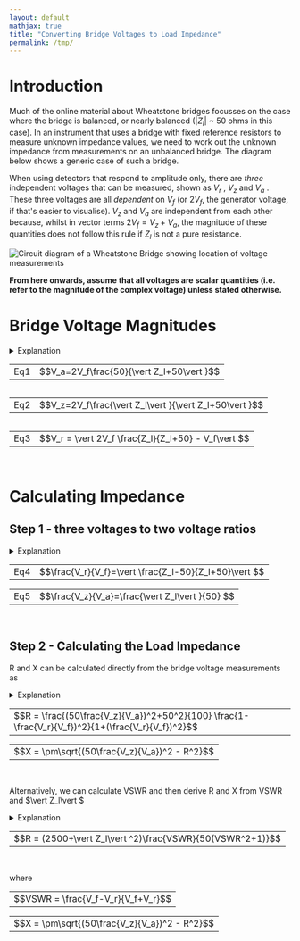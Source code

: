 ```yaml
---
layout: default
mathjax: true
title: "Converting Bridge Voltages to Load Impedance"
permalink: /tmp/
---
```


# Introduction
  
Much of the online material about Wheatstone bridges focusses on the case where the bridge is balanced, or nearly balanced ($\vert Z_l\vert$ ~ 50 ohms in this case). 
In an instrument that uses a bridge with fixed reference resistors to measure unknown impedance values, we need to work out the unknown impedance from measurements on an unbalanced bridge. The diagram below shows a generic case of such a bridge. 

When using detectors that respond to amplitude only, there are *three* independent voltages that can be measured, shown as $V_r$ , $V_z$  and $V_a$ . 
These three voltages are all *dependent* on $V_f$ (or $2V_f$, the generator voltage, if that's easier to visualise). 
$V_z$ and $V_a$ are independent from each other because, whilst in vector terms $2V_f = V_z + V_a$, the 
magnitude of these quantities does not follow this rule if $Z_l$ is not a pure resistance. 

<img src='https://g1ojs.github.io/G1OJS-MR300-SARK100-Firmware/assets/img/Generic%20Wheatstone%20Bridge.png' alt='Circuit diagram of a Wheatstone Bridge showing location of voltage measurements'>

**From here onwards, assume that all voltages are scalar quantities (i.e. refer to the magnitude of the complex voltage) unless stated otherwise.**

# Bridge Voltage Magnitudes
<details>
  <summary>Explanation</summary>
  
  We can calculate the expected magnitude of these voltages as follows.
  
  $V_a$ and $V_z$ are voltages across the two impedances of a simple potential divider, albeit with one of the impedances potentially complex.
  If, for example, $2V_f$ is 1.0, the magnitude of the current flowing through the load and upper resistor 
  will be $\frac{1}{\vert Z_l+50\vert }$ 

  Multiplying this by 50 for the upper resistor and 
  and  $\vert Z_l\vert $ for the unknown load gives the magnitude of the voltages 
  relative to $2V_f$. Hence, 
  <br>
  <div class='equation'>
    <table class='equation'><tr><td>$$V_a=2V_f\frac{50}{\vert Z_l+50\vert }$$</td></tr></table>
  </div>
  <div  style='clear:both'><br></div>
  and 
  <br>
  <div class='equation'>
    <table class='equation'><tr><td>$$V_z=2V_f\frac{\vert Z_l\vert }{\vert Z_l+50\vert }$$</td></tr></table>
  </div>
  <div  style='clear:both'><br></div>

  To get at $V_r$we simply note that in *vector* terms, $V_r = V_f - V_z$, and the magnitude $V_r$is then $\vert V_f - V_z\vert $.

  On the left of the bridge we have $V_f$, and on the right we use potential divider maths again to get the midpoint voltage. 
  Then, with complex-valued calculations inside the $\vert mod\vert $bars, we have

  <div class='equation'>
    <table class='equation'><tr><td>$$V_r = \vert  2V_f \frac{Z_l}{Z_l+50} - V_f\vert $$</td></tr></table>
  </div>
  <div  style='clear:both'><br></div>

  so our three equations are:
  
</details>

<div class='equation'>
  <table class='equation'><tr><td>Eq1</td><td>$$V_a=2V_f\frac{50}{\vert Z_l+50\vert }$$</td></tr></table>
</div>
<div  style='float:left'>
  <table class='equation'><tr><td>Eq2</td> <td>$$V_z=2V_f\frac{\vert Z_l\vert }{\vert Z_l+50\vert }$$</td></tr></table>
</div>
<div  style='float:left'>
  <table class='equation'><tr><td>Eq3</td><td>$$V_r = \vert  2V_f \frac{Z_l}{Z_l+50} - V_f\vert $$</td></tr></table>
</div>
<div  style='clear:both'><br></div>

# Calculating Impedance
## Step 1 - three voltages to two voltage ratios
<details>
<summary>Explanation</summary>
Looking at equations 1 and 2, we can see that they have the same denominator, and both share the multiplier $2V_f$ , so dividing one equation by the other will get rid of these quantities and leave us with $\frac{V_z}{V_a}=\frac{\vert Z_l\vert }{50}$which gives us the magnitude of the unknown impedance. 

To get the complex impedance, we need an equation that contains it directly rather than inside \vert mod\vert bars. If we look again at the equation for $V_r$ above, we can rearrange to get a single fraction as follows:

<div class='equation'>
  <table class='equation'><tr><td>$$\frac{V_r}{V_f} = \vert  2 \frac{Z_l}{Z_l+50} - 1 \vert  = \vert  \frac{2Z_l - (Z_l+50)}{Z_l+50}\vert  = \vert \frac{Z_l-50}{Z_l+50}\vert  $$</td></tr></table>
</div>
<div  style='clear:both'><br></div>

So we have:

</details>

<div class='equation'>
  <table class='equation'><tr><td>Eq4</td><td>$$\frac{V_r}{V_f}=\vert \frac{Z_l-50}{Z_l+50}\vert $$</td></tr></table>
</div>
<div class='equation'>
  <table class='equation'><tr><td>Eq5</td><td>$$\frac{V_z}{V_a}=\frac{\vert Z_l\vert }{50} $$</td></tr></table>
</div>
<div  style='clear:both'><br></div>


## Step 2 - Calculating the Load Impedance
R and X can be calculated directly from the bridge voltage measurements as 
<details>
<summary>Explanation</summary>
   
The RHS of Eq4 with $Z_l = R+jX$ is 

<div class='equation'>
  <table class='equation'><tr><td>$$\vert \frac{R-50+jX}{R+50+jX}\vert $$</td></tr></table>
</div>
<div  style='clear:both'><br></div>

Squaring the modulus $\vert a+jb\vert $gives $a^2+b^2$, so squaring top and bottom of the equation above gives

<div class='equation'>
  <table class='equation'><tr><td>Eq6</td><td>$$\frac{(R-50)^2+X^2}{(R+50)^2+X^2}=\frac{R^2-100R+2500+X^2}{R^2+100R+2500+X^2}$$</td></tr></table>
</div>
<div  style='clear:both'><br></div>

But $R^2+X^2 = \vert Z_l\vert ^2$so 

<div class='equation'>
  <table class='equation'><tr><td>Eq7</td><td>$$\frac{(R-50)^2+X^2}{(R+50)^2+X^2}=\frac{\vert Z_l\vert ^2-100R+2500}{\vert Z_l\vert ^2+100R+2500}$$</td></tr></table>
</div>
<div  style='clear:both'><br></div>


Which can be solved to give

<div class='equation'>
  <table class='equation'><tr><td>$$R = \frac{\vert Z_l\vert ^2+50^2}{100}\frac{1-(\frac{V_r}{V_f})^2}{1+(\frac{V_r}{V_f})^2}$$</td></tr></table>
</div>
<div  style='clear:both'><br></div>

Now that we know $R$ as well as $\vert Z_l\vert $, we can use $X=\sqrt(\vert Z_l\vert ^2-R^2)$to get the complex impedance and VSWR.

We can rewrite these equations to use the bridge voltages directly:

</details>

<div class='equation'>
  <table class='equation'><tr><td>$$R = \frac{(50\frac{V_z}{V_a})^2+50^2}{100}  \frac{1-\frac{V_r}{V_f})^2}{1+(\frac{V_r}{V_f})^2}$$</td></tr></table>
</div>
<div class='equation'>
  <table class='equation'><tr><td>$$X = \pm\sqrt{(50\frac{V_z}{V_a})^2 - R^2}$$</td></tr></table>
</div>
<div  style='clear:both'><br></div>

Alternatively, we can calculate VSWR and then derive R and X from VSWR and $\vert Z_l\vert $ 

<details>
  <summary>Explanation</summary>
  
  Note that the RHS of Eq4 is the magnitude of the reflection coefficient, or $\rho$ 

  So Eq7 from the explanation above (expand it if it's closed) is 
  <div class='equation'>
    <table class='equation'><tr><td>$$\frac{(R-50)^2+X^2}{(R+50)^2+X^2}=\frac{\vert Z_l\vert ^2-100R+2500}{\vert Z_l\vert ^2+100R+2500}=\rho^2$$</td></tr></table>
  </div>
  <div  style='clear:both'><br></div>

  $\rho$ is related to VSWR by $\rho=\frac{VSWR-1}{VSWR+1}$ so $\rho^2$ is 
   
  <div class='equation'>
    <table class='equation'><tr><td>$$\frac{(VSWR^2+1)-2VSWR}{(VSWR^2+1)+2VSWR} = \frac{(R-50)^2+X^2}{(R+50)^2+X^2}=\frac{\vert Z_l\vert ^2-100R+2500}{\vert Z_l\vert ^2+100R+2500}$$</td></tr></table>
  </div>
  <div  style='clear:both'><br></div>

  Which can be rearranged to give

  <div class='equation'>
    <table class='equation'><tr><td>$$R = (2500+\vert Z_l\vert ^2)\frac{VSWR}{50(VSWR^2+1)}$$</td></tr></table>
  </div>
  <div  style='clear:both'><br></div>

  VSWR is given by $\frac{1+\rho}{1-\rho}$ which can be combined with Eq4 to give

  <div class='equation'>
    <table class='equation'><tr><td>$$VSWR = \frac{V_f-V_r}{V_f+V_r}$$</td></tr></table>
  </div>
  <div  style='clear:both'><br></div>

  So, with an interim step of calculating VSWR, we have:

</details>

<div class='equation'>
  <table class='equation'><tr><td>$$R = (2500+\vert Z_l\vert ^2)\frac{VSWR}{50(VSWR^2+1)}$$</td></tr></table>
</div>
<div  style='clear:both'><br></div>

where 

<div class='equation'>
  <table class='equation'><tr><td>$$VSWR = \frac{V_f-V_r}{V_f+V_r}$$</td></tr></table>
</div>
<div class='equation'>
  <table class='equation'><tr><td>$$X = \pm\sqrt{(50\frac{V_z}{V_a})^2 - R^2}$$</td></tr></table>
</div>
<div  style='clear:both'><br></div>

</html>

